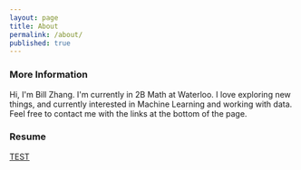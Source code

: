 ```yaml
---
layout: page
title: About
permalink: /about/
published: true
---
```



### More Information

Hi, I'm Bill Zhang. I'm currently in 2B Math at Waterloo. I love exploring new things, and currently interested in Machine Learning and working with data. Feel free to contact me with the links at the bottom of the page.

### Resume

<a href="itsbillzhang.github.io/pdfs/CS-135-1179-Midterm1_exam.pdf" target="_blank" type="application/pdf">TEST</a>
